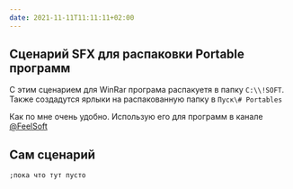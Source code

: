 ```yaml
---
date: 2021-11-11T11:11:11+02:00
---
```


## Сценарий SFX для распаковки Portable программ

С этим сценарием для WinRar програма распакуетя в папку ```C:\\!SOFT```.  
Также создадутся ярлыки на распакованную папку в ```Пуск\# Portables```

Как по мне очень удобно. Использую его для программ в канале [@FeelSoft](https://t.me/feelsoft)

## Сам сценарий 
```
;пока что тут пусто
```
